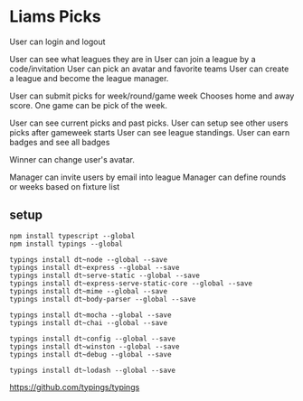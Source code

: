 # Liams Picks


User can login and logout

User can see what leagues they are in
User can join a league by a code/invitation
User can pick an avatar and favorite teams
User can create a league and become the league manager.

User can submit picks for week/round/game week
    Chooses home and away score.
    One game can be pick of the week.

User can see current picks and past picks.
User can setup see other users picks after gameweek starts
User can see league standings.
User can earn badges and see all badges

Winner can change user's avatar.

Manager can invite users by email into league
Manager can define rounds or weeks based on fixture list


## setup

    npm install typescript --global
    npm install typings --global

    typings install dt~node --global --save
    typings install dt~express --global --save
    typings install dt~serve-static --global --save
    typings install dt~express-serve-static-core --global --save
    typings install dt~mime --global --save
    typings install dt~body-parser --global --save

    typings install dt~mocha --global --save
    typings install dt~chai --global --save

    typings install dt~config --global --save
    typings install dt~winston --global --save
    typings install dt~debug --global --save

    typings install dt~lodash --global --save


https://github.com/typings/typings
